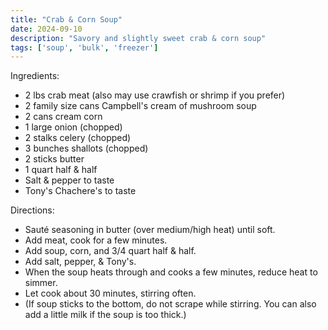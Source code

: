 ```yaml
---
title: "Crab & Corn Soup"
date: 2024-09-10
description: "Savory and slightly sweet crab & corn soup"
tags: ['soup', 'bulk', 'freezer']
---
```


Ingredients:
  - 2 lbs crab meat (also may use crawfish or shrimp if you prefer)
  - 2 family size cans Campbell's cream of mushroom soup
  - 2 cans cream corn
  - 1 large onion (chopped)
  - 2 stalks celery (chopped)
  - 3 bunches shallots (chopped)
  - 2 sticks butter
  - 1 quart half & half
  - Salt & pepper to taste
  - Tony's Chachere's to taste

Directions:
  - Sauté seasoning in butter (over medium/high heat) until soft.
  - Add meat, cook for a few minutes.
  - Add soup, corn, and 3/4 quart half & half.
  - Add salt, pepper, & Tony's.
  - When the soup heats through and cooks a few minutes, reduce heat to simmer.
  - Let cook about 30 minutes, stirring often.
  - (If soup sticks to the bottom, do not scrape while stirring. You can also add a little milk if the soup is too thick.)
